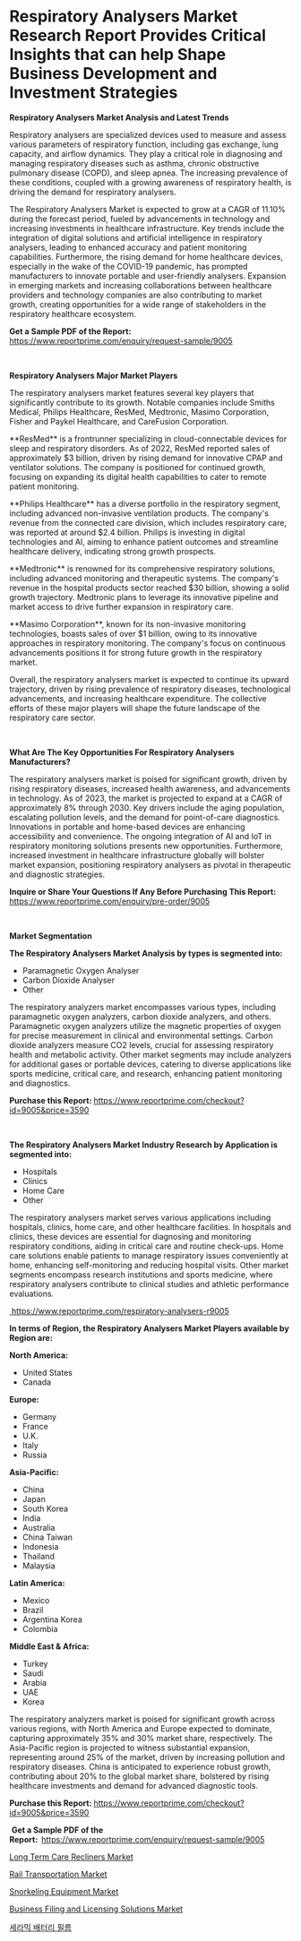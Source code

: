 <p><h1>Respiratory Analysers Market Research Report Provides Critical Insights that can help Shape Business Development and Investment Strategies</h1></p><p><strong>Respiratory Analysers Market Analysis and Latest Trends</strong></p>
<p><p>Respiratory analysers are specialized devices used to measure and assess various parameters of respiratory function, including gas exchange, lung capacity, and airflow dynamics. They play a critical role in diagnosing and managing respiratory diseases such as asthma, chronic obstructive pulmonary disease (COPD), and sleep apnea. The increasing prevalence of these conditions, coupled with a growing awareness of respiratory health, is driving the demand for respiratory analysers.</p><p>The Respiratory Analysers Market is expected to grow at a CAGR of 11.10% during the forecast period, fueled by advancements in technology and increasing investments in healthcare infrastructure. Key trends include the integration of digital solutions and artificial intelligence in respiratory analysers, leading to enhanced accuracy and patient monitoring capabilities. Furthermore, the rising demand for home healthcare devices, especially in the wake of the COVID-19 pandemic, has prompted manufacturers to innovate portable and user-friendly analysers. Expansion in emerging markets and increasing collaborations between healthcare providers and technology companies are also contributing to market growth, creating opportunities for a wide range of stakeholders in the respiratory healthcare ecosystem.</p></p>
<p><strong>Get a Sample PDF of the Report:&nbsp;</strong> <a href="https://www.reportprime.com/enquiry/request-sample/9005">https://www.reportprime.com/enquiry/request-sample/9005</a></p>
<p>&nbsp;</p>
<p><strong>Respiratory Analysers Major Market Players</strong></p>
<p><p>The respiratory analysers market features several key players that significantly contribute to its growth. Notable companies include Smiths Medical, Philips Healthcare, ResMed, Medtronic, Masimo Corporation, Fisher and Paykel Healthcare, and CareFusion Corporation.</p><p>**ResMed** is a frontrunner specializing in cloud-connectable devices for sleep and respiratory disorders. As of 2022, ResMed reported sales of approximately $3 billion, driven by rising demand for innovative CPAP and ventilator solutions. The company is positioned for continued growth, focusing on expanding its digital health capabilities to cater to remote patient monitoring.</p><p>**Philips Healthcare** has a diverse portfolio in the respiratory segment, including advanced non-invasive ventilation products. The company's revenue from the connected care division, which includes respiratory care, was reported at around $2.4 billion. Philips is investing in digital technologies and AI, aiming to enhance patient outcomes and streamline healthcare delivery, indicating strong growth prospects.</p><p>**Medtronic** is renowned for its comprehensive respiratory solutions, including advanced monitoring and therapeutic systems. The company's revenue in the hospital products sector reached $30 billion, showing a solid growth trajectory. Medtronic plans to leverage its innovative pipeline and market access to drive further expansion in respiratory care.</p><p>**Masimo Corporation**, known for its non-invasive monitoring technologies, boasts sales of over $1 billion, owing to its innovative approaches in respiratory monitoring. The company's focus on continuous advancements positions it for strong future growth in the respiratory market.</p><p>Overall, the respiratory analysers market is expected to continue its upward trajectory, driven by rising prevalence of respiratory diseases, technological advancements, and increasing healthcare expenditure. The collective efforts of these major players will shape the future landscape of the respiratory care sector.</p></p>
<p>&nbsp;</p>
<p><strong>What Are The Key Opportunities For Respiratory Analysers Manufacturers?</strong></p>
<p><p>The respiratory analysers market is poised for significant growth, driven by rising respiratory diseases, increased health awareness, and advancements in technology. As of 2023, the market is projected to expand at a CAGR of approximately 8% through 2030. Key drivers include the aging population, escalating pollution levels, and the demand for point-of-care diagnostics. Innovations in portable and home-based devices are enhancing accessibility and convenience. The ongoing integration of AI and IoT in respiratory monitoring solutions presents new opportunities. Furthermore, increased investment in healthcare infrastructure globally will bolster market expansion, positioning respiratory analysers as pivotal in therapeutic and diagnostic strategies.</p></p>
<p><strong>Inquire or Share Your Questions If Any Before Purchasing This Report:</strong> <a href="https://www.reportprime.com/enquiry/pre-order/9005">https://www.reportprime.com/enquiry/pre-order/9005</a></p>
<p>&nbsp;</p>
<p><strong>Market Segmentation</strong></p>
<p><strong>The Respiratory Analysers Market Analysis by types is segmented into:</strong></p>
<p><ul><li>Paramagnetic Oxygen Analyser</li><li>Carbon Dioxide Analyser</li><li>Other</li></ul></p>
<p><p>The respiratory analyzers market encompasses various types, including paramagnetic oxygen analyzers, carbon dioxide analyzers, and others. Paramagnetic oxygen analyzers utilize the magnetic properties of oxygen for precise measurement in clinical and environmental settings. Carbon dioxide analyzers measure CO2 levels, crucial for assessing respiratory health and metabolic activity. Other market segments may include analyzers for additional gases or portable devices, catering to diverse applications like sports medicine, critical care, and research, enhancing patient monitoring and diagnostics.</p></p>
<p><strong>Purchase this Report:&nbsp;</strong><a href="https://www.reportprime.com/checkout?id=9005&price=3590">https://www.reportprime.com/checkout?id=9005&price=3590</a></p>
<p>&nbsp;</p>
<p><strong>The Respiratory Analysers Market Industry Research by Application is segmented into:</strong></p>
<p><ul><li>Hospitals</li><li>Clinics</li><li>Home Care</li><li>Other</li></ul></p>
<p><p>The respiratory analysers market serves various applications including hospitals, clinics, home care, and other healthcare facilities. In hospitals and clinics, these devices are essential for diagnosing and monitoring respiratory conditions, aiding in critical care and routine check-ups. Home care solutions enable patients to manage respiratory issues conveniently at home, enhancing self-monitoring and reducing hospital visits. Other market segments encompass research institutions and sports medicine, where respiratory analysers contribute to clinical studies and athletic performance evaluations.</p></p>
<p><a href="https://www.reportprime.com/respiratory-analysers-r9005">&nbsp;https://www.reportprime.com/respiratory-analysers-r9005</a></p>
<p><strong>In terms of Region, the Respiratory Analysers Market Players available by Region are:</strong></p>
<p>
    <p> <strong> North America: </strong>
        <ul>
            <li>United States</li>
            <li>Canada</li>
        </ul>
        </p> 
    <p> <strong> Europe: </strong>
        <ul>
            <li>Germany</li>
            <li>France</li>
            <li>U.K.</li>
            <li>Italy</li>
            <li>Russia</li>
        </ul>
        </p> 
    <p> <strong> Asia-Pacific: </strong>
        <ul>
            <li>China</li>
            <li>Japan</li>
            <li>South Korea</li>
            <li>India</li>
            <li>Australia</li>
            <li>China Taiwan</li>
            <li>Indonesia</li>
            <li>Thailand</li>
            <li>Malaysia</li>
        </ul>
        </p> 
    <p> <strong> Latin America: </strong>
        <ul>
            <li>Mexico</li>
            <li>Brazil</li>
            <li>Argentina Korea</li>
            <li>Colombia</li>
        </ul>
        </p> 
    <p> <strong> Middle East & Africa: </strong>
        <ul>
            <li>Turkey</li>
            <li>Saudi</li>
            <li>Arabia</li>
            <li>UAE</li>
            <li>Korea</li>
        </ul>
    </p>
    </p>
<p><p>The respiratory analyzers market is poised for significant growth across various regions, with North America and Europe expected to dominate, capturing approximately 35% and 30% market share, respectively. The Asia-Pacific region is projected to witness substantial expansion, representing around 25% of the market, driven by increasing pollution and respiratory diseases. China is anticipated to experience robust growth, contributing about 20% to the global market share, bolstered by rising healthcare investments and demand for advanced diagnostic tools.</p></p>
<p><strong>Purchase this Report: </strong><a href="https://www.reportprime.com/checkout?id=9005&price=3590">https://www.reportprime.com/checkout?id=9005&price=3590</a></p>
<p>&nbsp;<strong>Get a Sample PDF of the Report:&nbsp;&nbsp;</strong><a href="https://www.reportprime.com/enquiry/request-sample/9005">https://www.reportprime.com/enquiry/request-sample/9005</a></p>
<p><strong></strong></p>
<p><p><a href="https://github.com/NathanCarter327/Market-Research-Report-List-1/blob/main/long-term-care-recliners-market.md">Long Term Care Recliners Market</a></p><p><a href="https://www.linkedin.com/pulse/unveiling-market-trends-global-rail-transportation-growth-regional-a8ndf?trackingId=krwmJmSvQrWYTuER2ktzKQ%3D%3D">Rail Transportation Market</a></p><p><a href="https://www.linkedin.com/pulse/strategic-market-insights-navigating-global-snorkeling-equipment-9yyof?trackingId=KnuxT%2BEtQkiuoM6sAEE6qQ%3D%3D">Snorkeling Equipment Market</a></p><p><a href="https://issuu.com/reportprime-2/docs/business-filing-and-licensing-solut_271bc923fdb700">Business Filing and Licensing Solutions Market</a></p><p><a href="https://medium.com/@biancamacdonald87/%EC%84%B8%EA%B3%84-ceramic-battery-film-market-%EC%9D%80-2024%EC%97%90%EC%84%9C-2031%EB%A1%9C-%EC%97%B0%ED%8F%89%EA%B7%A0-%EC%A6%9D%EA%B0%80%EC%9C%A8%EC%9D%84-%EB%B3%B4%EC%9D%BC-%EA%B2%83%EC%9C%BC%EB%A1%9C-%EC%98%88%EC%83%81%EB%90%A9%EB%8B%88%EB%8B%A4-8f8edd840cac">세라믹 배터리 필름</a></p></p>